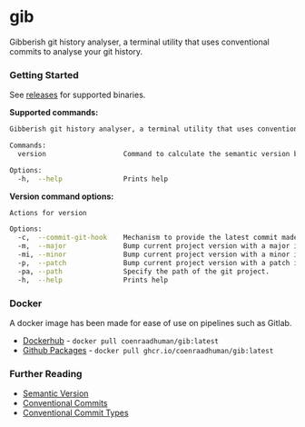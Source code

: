 # gib

Gibberish git history analyser, a terminal utility that uses conventional commits to analyse your git history.

### Getting Started

See [releases](https://github.com/coenraadhuman/gib/releases) for supported binaries.

__Supported commands:__

```bash
Gibberish git history analyser, a terminal utility that uses conventional commits to analyse your git history.

Commands:
  version                   Command to calculate the semantic version based on the conventional commits of the current branch.

Options:
  -h,  --help               Prints help
```

__Version command options:__

```bash
Actions for version

Options:
  -c,  --commit-git-hook    Mechanism to provide the latest commit made to be included in project version calculation.
  -m,  --major              Bump current project version with a major increment.
  -mi, --minor              Bump current project version with a minor increment.
  -p,  --patch              Bump current project version with a patch increment.
  -pa, --path               Specify the path of the git project.
  -h,  --help               Prints help
```

### Docker

A docker image has been made for ease of use on pipelines such as Gitlab.

- [Dockerhub](https://hub.docker.com/repository/docker/coenraadhuman/gib/general) - `docker pull coenraadhuman/gib:latest`
- [Github Packages](https://github.com/coenraadhuman/gib/pkgs/container/gib) - `docker pull ghcr.io/coenraadhuman/gib:latest`

### Further Reading

- [Semantic Version](https://semver.org/)
- [Conventional Commits](https://www.conventionalcommits.org/en/)
- [Conventional Commit Types](https://github.com/semantic-gitlog/semantic-gitlog/blob/master/docs/en-us/fundamentals/commit-types.md)